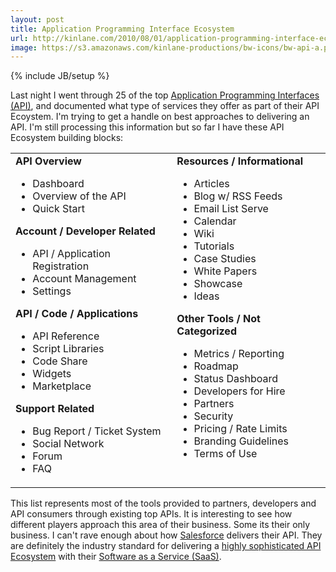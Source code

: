 ```yaml
---
layout: post
title: Application Programming Interface Ecosystem
url: http://kinlane.com/2010/08/01/application-programming-interface-ecosystem/
image: https://s3.amazonaws.com/kinlane-productions/bw-icons/bw-api-a.png
---
```

{% include JB/setup %}
<p>
     Last night I went through 25 of the top <a href="http://www.kinlane.com/2010/08/application-programming-interfaces-api/" target="_blank">Application Programming Interfaces (API)</a>, and documented what type of services they offer as part of their API Ecoystem. I'm trying to get a handle on best approaches to delivering an API. I'm still processing this information but so far I have these API Ecosystem building blocks:
</p>
<table cellspacing="2" cellpadding="3" width="95%" align="center">
     <tbody>
          <tr>
               <td align="left" valign="top">
                    <strong>API Overview</strong>
                    <ul class="mainlist">
                         <li>Dashboard
                         </li>
                         <li>Overview of the API
                         </li>
                         <li>Quick Start
                         </li>
                    </ul><strong>Account / Developer Related</strong>
                    <ul class="mainlist">
                         <li>API / Application Registration
                         </li>
                         <li>Account Management
                         </li>
                         <li>Settings
                         </li>
                    </ul><strong>API /</strong> <strong>Code / Applications</strong>
                    <ul class="mainlist">
                         <li>API Reference
                         </li>
                         <li>Script Libraries
                         </li>
                         <li>Code Share
                         </li>
                         <li>Widgets
                         </li>
                         <li>Marketplace
                         </li>
                    </ul><strong>Support Related</strong>
                    <ul class="mainlist">
                         <li>Bug Report / Ticket System
                         </li>
                         <li>Social Network
                         </li>
                         <li>Forum
                         </li>
                         <li>FAQ
                         </li>
                    </ul>
               </td>
               <td align="left" valign="top">
                    <strong>Resources / Informational</strong>
                    <ul class="mainlist">
                         <li>Articles
                         </li>
                         <li>Blog w/ RSS Feeds
                         </li>
                         <li>Email List Serve
                         </li>
                         <li>Calendar
                         </li>
                         <li>Wiki
                         </li>
                         <li>Tutorials
                         </li>
                         <li>Case Studies
                         </li>
                         <li>White Papers
                         </li>
                         <li>Showcase
                         </li>
                         <li>Ideas
                         </li>
                    </ul><strong>Other Tools / Not Categorized</strong>
                    <ul class="mainlist">
                         <li>Metrics / Reporting
                         </li>
                         <li>Roadmap
                         </li>
                         <li>Status Dashboard
                         </li>
                         <li>Developers for Hire
                         </li>
                         <li>Partners
                         </li>
                         <li>Security
                         </li>
                         <li>Pricing / Rate Limits
                         </li>
                         <li>Branding Guidelines
                         </li>
                         <li>Terms of Use
                         </li>
                    </ul>
               </td>
          </tr>
     </tbody>
</table>
<p>
     This list represents most of the tools provided to partners, developers and API consumers through existing top APIs. It is interesting to see how different players approach this area of their business. Some its their only business. I can't rave enough about how <a href="http://www.salesforce.com" target="_blank">Salesforce</a> delivers their API. They are definitely the industry standard for delivering a <a href="http://developer.force.com/" target="_blank">highly sophisticated API Ecosystem</a> with their <a href="http://www.kinlane.com/category/software-as-a-service-saas/" target="_blank">Software as a Service (SaaS)</a>.
</p>